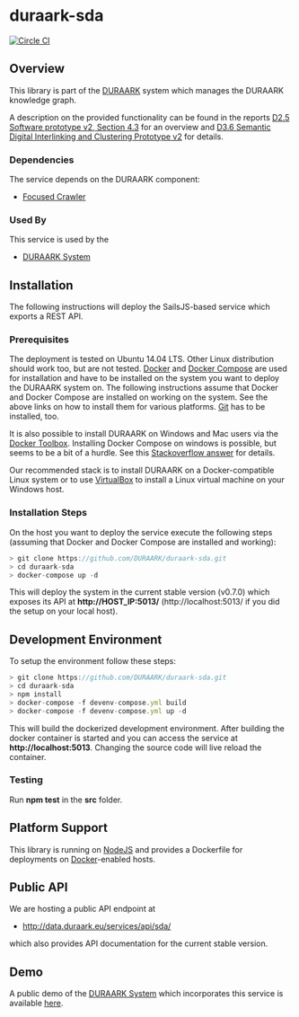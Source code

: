 # duraark-sda

[![Circle CI](https://circleci.com/gh/DURAARK/duraark-sda.svg?style=svg)](https://circleci.com/gh/DURAARK/duraark-sda)

## Overview

This library is part of the [DURAARK](http://github.com/duraark/duraark-system) system which manages the DURAARK knowledge graph.

A description on the provided functionality can be found in the reports [D2.5 Software prototype v2, Section 4.3](http://duraark.eu/wp-content/uploads/2015/08/DURAARK_D2_5_final.pdf) for an overview and [D3.6 Semantic Digital Interlinking and Clustering Prototype v2](http://duraark.eu/wp-content/uploads/2015/08/DURAARK_D3_6.pdf) for details.

### Dependencies

The service depends on the DURAARK component:

* [Focused Crawler](https://github.com/bfetahu/focused_crawling)

### Used By

This service is used by the

* [DURAARK System](https://github.com/duraark/duraark-system)

## Installation

The following instructions will deploy the SailsJS-based service which exports a REST API.

### Prerequisites

The deployment is tested on Ubuntu 14.04 LTS. Other Linux distribution should work too, but are not tested. [Docker](https://docs.docker.com/userguide/) and [Docker Compose](https://docs.docker.com/compose/) are used for installation and have to be installed on the system you want to deploy the DURAARK system on. The following instructions assume that Docker and Docker Compose are installed on working on the system. See the above links on how to install them for various platforms. [Git](https://git-scm.com/downloads) has to be installed, too.

It is also possible to install DURAARK on Windows and Mac users via the [Docker Toolbox](https://docs.docker.com/installation/windows/). Installing Docker Compose on windows is possible, but seems to be a bit of a hurdle. See this [Stackoverflow answer](http://stackoverflow.com/questions/29289785/how-to-install-docker-compose-on-windows) for details.

Our recommended stack is to install DURAARK on a Docker-compatible Linux system or to use [VirtualBox](https://www.virtualbox.org/) to install a Linux virtual machine on your Windows host.

### Installation Steps

On the host you want to deploy the service execute the following steps (assuming that Docker and Docker Compose are installed and working):

```js
> git clone https://github.com/DURAARK/duraark-sda.git
> cd duraark-sda
> docker-compose up -d
```

This will deploy the system in the current stable version (v0.7.0) which exposes its API at **http://HOST_IP:5013/** (http://localhost:5013/ if you did the setup on your local host).

## Development Environment

To setup the environment follow these steps:

```js
> git clone https://github.com/DURAARK/duraark-sda.git
> cd duraark-sda
> npm install
> docker-compose -f devenv-compose.yml build
> docker-compose -f devenv-compose.yml up -d
```

This will build the dockerized development environment. After building the docker container is started and you can access the service at **http://localhost:5013**. Changing the source code will live reload the container.

### Testing

Run **npm test** in the **src** folder.

## Platform Support

This library is running on [NodeJS](https://nodejs.org/) and provides a Dockerfile for deployments on [Docker](https://www.docker.com/)-enabled hosts.

## Public API

We are hosting a public API endpoint at

* http://data.duraark.eu/services/api/sda/

which also provides API documentation for the current stable version.

## Demo

A public demo of the [DURAARK System](http://github.com/duraark/duraark-system) which incorporates this service is available [here](http://workbench.duraark.eu).
